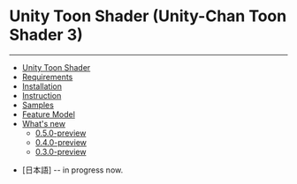 ﻿
# Unity Toon Shader (Unity-Chan Toon Shader 3)
---
* [Unity Toon Shader](com.unity.toonshader/Documentation~/index.md)
* [Requirements](com.unity.toonshader/Documentation~/System-Requirements.md)
* [Installation](com.unity.toonshader/Documentation~/installation.md)
* [Instruction](com.unity.toonshader/Documentation~/instruction.md)
* [Samples](com.unity.toonshader/Documentation~/sample-instlation.md)
* [Feature Model](com.unity.toonshader/Documentation~/FeatureModel_en.md)
* [What's new](com.unity.toonshader/Documentation~/whats-new.md)
  * [0.5.0-preview](com.unity.toonshader/Documentation~/whats-new-0.5.0.md)
  * [0.4.0-preview](com.unity.toonshader/Documentation~/whats-new-0.4.0.md)
  * [0.3.0-preview](com.unity.toonshader/Documentation~/whats-new-0.3.0.md)

- [日本語] -- in progress now.
